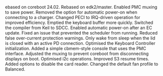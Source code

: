 ebased on coreboot 24.02.
Rebased on edk2/master.
Enabled PMC muxing to save power.
Removed the option for automatic power-on when connecting to a charger.
Changed PECI to IRQ-driven operation for improved efficiency.
Emptied the keyboard buffer more quickly.
Switched the compiler from Keil to SDCC.
Enabled automatic power-on after an EC update.
Fixed an issue that prevented the scheduler from running.
Reduced false over-current protection warnings.
Only wake from sleep when the lid is closed with an active PD connection.
Optimised the Keyboard Controller initialization.
Added a simple cbmem-style console that uses the PMC interface.
Adjusted the muxing to prevent coreboot from disconnecting displays on boot.
Optimised i2c operations.
Improved S3 resume times.
Added options to disable the card reader.
Changed the default fan profile to Balanced.
